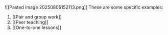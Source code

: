 ![[Pasted image 20250805152113.png]]
These are some specific examples:
1. [[Pair and group work]]
2. [[Peer teaching]]
3. [[One-to-one lessons]]